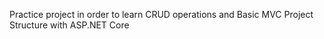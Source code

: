 Practice project in order to learn CRUD operations and Basic MVC Project Structure with ASP.NET Core
